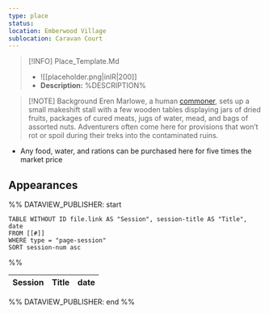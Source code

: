 ```yaml
---
type: place
status: 
location: Emberwood Village
sublocation: Caravan Court
---
```


>[!INFO] Place_Template.Md
>- ![[placeholder.png|inlR|200]]
> - **Description:** %DESCRIPTION% 

>[!NOTE] Background
Eren Marlowe, a human [commoner](https://www.dndbeyond.com/monsters/16829-commoner), sets up a small makeshift stall with a few wooden tables displaying jars of dried fruits, packages of cured meats, jugs of water, mead, and bags of assorted nuts. Adventurers often come here for provisions that won’t rot or spoil during their treks into the contaminated ruins.

- Any food, water, and rations can be purchased here for five times the market price

## Appearances

%% DATAVIEW_PUBLISHER: start
```dataview
TABLE WITHOUT ID file.link AS "Session", session-title AS "Title", date
FROM [[#]]
WHERE type = "page-session"
SORT session-num asc
```
%%

| Session | Title | date |
| ------- | ----- | ---- |

%% DATAVIEW_PUBLISHER: end %%